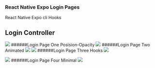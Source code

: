### React Native Expo Login Pages

React Native Expo cli
Hooks

## Login Controller 
![](https://raw.githubusercontent.com/merveguzl/expo-basic-loginpages/main/assets/Simulator%20Screen%20Shot%20-%20iPhone%2011%20Pro%20-%202021-03-08%20at%2016.07.28.png?token=AMY5MXRPLRGUNA6IZDNT27TAI5DXE)
######Login Page One Posision-Opacity
![](https://raw.githubusercontent.com/merveguzl/expo-basic-loginpages/main/assets/Simulator%20Screen%20Shot%20-%20iPhone%2011%20Pro%20-%202021-03-08%20at%2016.07.37.png?token=AMY5MXW6SNSWXVSLMDMLO7LAI5ECC)
######Login Page Two Animated
![](https://raw.githubusercontent.com/merveguzl/expo-basic-loginpages/main/assets/Simulator%20Screen%20Shot%20-%20iPhone%2011%20Pro%20-%202021-03-08%20at%2016.08.13.png?token=AMY5MXRS7OVCEHHRFFTFR3LAI5EO6)
![](https://raw.githubusercontent.com/merveguzl/expo-basic-loginpages/main/assets/Simulator%20Screen%20Shot%20-%20iPhone%2011%20Pro%20-%202021-03-08%20at%2016.08.22.png?token=AMY5MXQ22PXOJ2UK5TZF5KTAI5EQC)
######Login Page Three Hooks
![](https://raw.githubusercontent.com/merveguzl/expo-basic-loginpages/main/assets/Simulator%20Screen%20Shot%20-%20iPhone%2011%20Pro%20-%202021-03-08%20at%2016.09.18.png?token=AMY5MXUQ3MSN5KFQ6YWUSUDAI5ERU)

![](https://raw.githubusercontent.com/merveguzl/expo-basic-loginpages/main/assets/Simulator%20Screen%20Shot%20-%20iPhone%2011%20Pro%20-%202021-03-08%20at%2016.09.23.png?token=AMY5MXTLAJ5K4HYKF4PSYUDAI5EVM)
######Login Page Four Minimal
![](https://raw.githubusercontent.com/merveguzl/expo-basic-loginpages/main/assets/Simulator%20Screen%20Shot%20-%20iPhone%2011%20Pro%20-%202021-03-08%20at%2016.08.34.png?token=AMY5MXWRSEGJAY5MW2VAMJ3AI5ETG)
